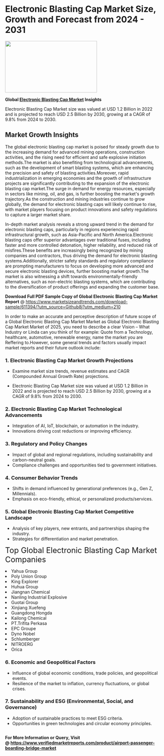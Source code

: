 <H1>Electronic Blasting Cap Market Size, Growth and Forecast from 2024 - 2031</H1><img class="aligncenter size-medium wp-image-584254" src="https://thirdeyenews.in/wp-content/uploads/2024/09/Global-Market-Research-300x168.jpeg" alt="" width="300" height="168" /><p><strong>Global&nbsp;<a href="https://www.marketsizeandtrends.com/download-sample/611394/?utm_source=Github8j?utm_medium=210">Electronic Blasting Cap Market</a> Insights</strong></p><p>Electronic Blasting Cap Market size was valued at USD 1.2 Billion in 2022 and is projected to reach USD 2.5 Billion by 2030, growing at a CAGR of 9.8% from 2024 to 2030.</p><p><h2>Market Growth Insights</h2> <p>The global electronic blasting cap market is poised for steady growth due to the increasing demand for advanced mining operations, construction activities, and the rising need for efficient and safe explosive initiation methods.The market is also benefiting from technological advancements, such as the development of smart blasting systems, which are enhancing the precision and safety of blasting activities.Moreover, rapid industrialization in emerging economies and the growth of infrastructure projects are significantly contributing to the expansion of the electronic blasting cap market.The surge in demand for energy resources, especially in sectors like mining, oil, and gas, is further boosting the market's growth trajectory.As the construction and mining industries continue to grow globally, the demand for electronic blasting caps will likely continue to rise, with market players focusing on product innovations and safety regulations to capture a larger market share.</p> <p>In-depth market analysis reveals a strong upward trend in the demand for electronic blasting caps, particularly in regions experiencing rapid infrastructural growth, such as Asia-Pacific and North America.Electronic blasting caps offer superior advantages over traditional fuses, including faster and more controlled detonation, higher reliability, and reduced risk of misfires.These benefits are increasingly being recognized by mining companies and contractors, thus driving the demand for electronic blasting systems.Additionally, stricter safety standards and regulatory compliance are prompting manufacturers to focus on developing more advanced and secure electronic blasting devices, further boosting market growth.The market is also witnessing a shift towards environmentally-friendly alternatives, such as non-electric blasting systems, which are contributing to the diversification of product offerings and expanding the customer base.</p> <p><span class=""><strong>Download Full PDF Sample Copy of Global Electronic Blasting Cap Market Report</strong> @ <a href="https://www.marketsizeandtrends.com/download-sample/611394/?utm_source=Github8j?utm_medium=210" target="_blank">https://www.marketsizeandtrends.com/download-sample/611394/?utm_source=Github8j?utm_medium=210</a></span></p><p>In order to make an accurate and perceptive description of future scope of a Global&nbsp;Electronic Blasting Cap Market Market as Global&nbsp;Electronic Blasting Cap Market Market of 2025, you need to describe a clear Vision &ndash; What Industry or Linda can you think of for example: Quote from a Technology, healthcare, automotive, renewable energy, name the market you are Reffering to.However, some general trends and factors usually impact market reports and their future outlook include:</p><h3>1.&nbsp;<strong>Electronic Blasting Cap Market Growth Projections</strong></h3><ul><li>Examine market size trends, revenue estimates and CAGR (Compounded Annual Growth Rate) projections.</li><li><p>Electronic Blasting Cap Market size was valued at USD 1.2 Billion in 2022 and is projected to reach USD 2.5 Billion by 2030, growing at a CAGR of 9.8% from 2024 to 2030.</p></li></ul><h3>2.&nbsp;<strong>Electronic Blasting Cap Market Technological Advancements</strong></h3><ul><li>Integration of AI, IoT, blockchain, or automation in the industry.</li><li>Innovations driving cost reductions or improving efficiency.</li></ul><h3>3.&nbsp;<strong>Regulatory and Policy Changes</strong></h3><ul><li>Impact of global and regional regulations, including sustainability and carbon-neutral goals.</li><li>Compliance challenges and opportunities tied to government initiatives.</li></ul><h3>4.&nbsp;<strong>Consumer Behavior Trends</strong></h3><ul><li>Shifts in demand influenced by generational preferences (e.g., Gen Z, Millennials).</li><li>Emphasis on eco-friendly, ethical, or personalized products/services.</li></ul><h3>5.&nbsp;<strong>Global Electronic Blasting Cap Market Competitive Landscape</strong></h3><ul><li>Analysis of key players, new entrants, and partnerships shaping the industry.</li><li>Strategies for differentiation and market penetration.</li></ul><p data-pm-slice="1 1 []"><span style="color: inherit; font-family: inherit; font-size: 25px;">Top Global Electronic Blasting Cap Market Companies</span></p><div class="" data-test-id=""><p><li>Yahua Group</li><li> Poly Union Group</li><li> King Explorer</li><li> Huhua Group</li><li> Jiangnan Chemical</li><li> Nanling Industrial Explosive</li><li> Guotai Group</li><li> Xinjiang Xuefeng</li><li> Guangdong Hongda</li><li> Kailong Chemical</li><li> PT.Trifita Perkasa</li><li> EPC Groupe</li><li> Dyno Nobel</li><li> Schlumberger</li><li> NITROERG</li><li> Orica</li></p></div><h3>6.&nbsp;<strong>Economic and Geopolitical Factors</strong></h3><ul><li>Influence of global economic conditions, trade policies, and geopolitical events.</li><li>Resilience of the market to inflation, currency fluctuations, or global crises.</li></ul><h3>7.&nbsp;<strong>Sustainability and ESG (Environmental, Social, and Governance)</strong></h3><ul><li>Adoption of sustainable practices to meet ESG criteria.</li><li>Opportunities in green technologies and circular economy principles.</li></ul><h2><strong style="font-size: 14px;">For More Information or Query, Visit @&nbsp;</strong><a style="background-color: #ffffff; font-size: 14px;" href="https://www.marketsizeandtrends.com/report/electronic-blasting-cap-market/" target="_blank">https://www.verifiedmarketreports.com/product/airport-passenger-boarding-bridge-market</a></h2>